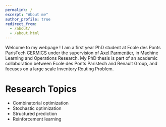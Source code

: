 ```yaml
---
permalink: /
excerpt: "About me"
author_profile: true
redirect_from: 
  - /about/
  - /about.html
---
```


Welcome to my webpage !
I am a first year PhD student at Ecole des Ponts ParisTech [CERMICS](https://cermics-lab.enpc.fr/) under the supervision of [Axel Parmentier](https://cermics.enpc.fr/~parmenta/), in Machine Learning and Operations Research. My PhD thesis is part of an academic collaboration between Ecole des Ponts Paristech and Renault Group, and focuses on a large scale Inventory Routing Problem. 

Research Topics
======

* Combinatorial optimization
* Stochastic optimization
* Structured prediction 
* Reinforcement learning